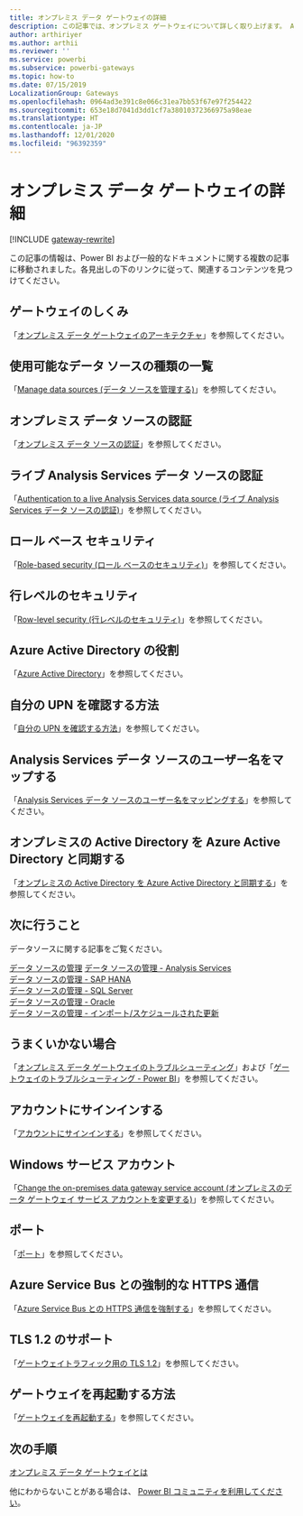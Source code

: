 ```yaml
---
title: オンプレミス データ ゲートウェイの詳細
description: この記事では、オンプレミス ゲートウェイについて詳しく取り上げます。 Analysis Services の使用時にこのサービスが Azure Active Directory やローカルの Active Directory と連動するしくみについて説明します。
author: arthiriyer
ms.author: arthii
ms.reviewer: ''
ms.service: powerbi
ms.subservice: powerbi-gateways
ms.topic: how-to
ms.date: 07/15/2019
LocalizationGroup: Gateways
ms.openlocfilehash: 0964ad3e391c8e066c31ea7bb53f67e97f254422
ms.sourcegitcommit: 653e18d7041d3dd1cf7a38010372366975a98eae
ms.translationtype: HT
ms.contentlocale: ja-JP
ms.lasthandoff: 12/01/2020
ms.locfileid: "96392359"
---
```

# <a name="on-premises-data-gateway-in-depth"></a>オンプレミス データ ゲートウェイの詳細

[!INCLUDE [gateway-rewrite](../includes/gateway-rewrite.md)]

この記事の情報は、Power BI および一般的なドキュメントに関する複数の記事に移動されました。各見出しの下のリンクに従って、関連するコンテンツを見つけてください。

## <a name="how-the-gateway-works"></a>ゲートウェイのしくみ

「[オンプレミス データ ゲートウェイのアーキテクチャ](/data-integration/gateway/service-gateway-onprem-indepth)」を参照してください。

## <a name="list-of-available-data-source-types"></a>使用可能なデータ ソースの種類の一覧

「[Manage data sources (データ ソースを管理する)](service-gateway-data-sources.md)」を参照してください。

## <a name="authentication-to-on-premises-data-sources"></a>オンプレミス データ ソースの認証

「[オンプレミス データ ソースの認証](/data-integration/gateway/service-gateway-onprem-indepth#authentication-to-on-premises-data-sources)」を参照してください。

## <a name="authentication-to-a-live-analysis-services-data-source"></a>ライブ Analysis Services データ ソースの認証

「[Authentication to a live Analysis Services data source (ライブ Analysis Services データ ソースの認証)](service-gateway-enterprise-manage-ssas.md#authentication-to-a-live-analysis-services-data-source)」を参照してください。

## <a name="role-based-security"></a>ロール ベース セキュリティ

「[Role-based security (ロール ベースのセキュリティ)](service-gateway-enterprise-manage-ssas.md#role-based-security)」を参照してください。

## <a name="row-level-security"></a>行レベルのセキュリティ

「[Row-level security (行レベルのセキュリティ)](service-gateway-enterprise-manage-ssas.md#row-level-security)」を参照してください。

## <a name="what-about-azure-active-directory"></a>Azure Active Directory の役割

「[Azure Active Directory](/data-integration/gateway/service-gateway-onprem-indepth#azure-active-directory)」を参照してください。

## <a name="how-do-i-tell-what-my-upn-is"></a>自分の UPN を確認する方法

「[自分の UPN を確認する方法](/data-integration/gateway/service-gateway-onprem-indepth#how-do-i-tell-what-my-upn-is)」を参照してください。

## <a name="map-user-names-for-analysis-services-data-sources"></a>Analysis Services データ ソースのユーザー名をマップする

「[Analysis Services データ ソースのユーザー名をマッピングする](service-gateway-enterprise-manage-ssas.md#map-user-names-for-analysis-services-data-sources)」を参照してください。

## <a name="synchronize-an-on-premises-active-directory-with-azure-active-directory"></a>オンプレミスの Active Directory を Azure Active Directory と同期する

「[オンプレミスの Active Directory を Azure Active Directory と同期する](/data-integration/gateway/service-gateway-onprem-indepth#synchronize-an-on-premises-active-directory-with-azure-active-directory)」を参照してください。

## <a name="what-to-do-next"></a>次に行うこと

データソースに関する記事をご覧ください。

[データ ソースの管理](service-gateway-data-sources.md)
[データ ソースの管理 - Analysis Services](service-gateway-enterprise-manage-ssas.md)  
[データ ソースの管理 - SAP HANA](service-gateway-enterprise-manage-sap.md)  
[データ ソースの管理 - SQL Server](service-gateway-enterprise-manage-sql.md)  
[データ ソースの管理 - Oracle](service-gateway-onprem-manage-oracle.md)  
[データ ソースの管理 - インポート/スケジュールされた更新](service-gateway-enterprise-manage-scheduled-refresh.md)  

## <a name="where-things-can-go-wrong"></a>うまくいかない場合

「[オンプレミス データ ゲートウェイのトラブルシューティング](/data-integration/gateway/service-gateway-tshoot)」および「[ゲートウェイのトラブルシューティング - Power BI](service-gateway-onprem-tshoot.md)」を参照してください。

## <a name="sign-in-account"></a>アカウントにサインインする

「[アカウントにサインインする](/data-integration/gateway/service-gateway-onprem-indepth#sign-in-account)」を参照してください。

## <a name="windows-service-account"></a>Windows サービス アカウント

「[Change the on-premises data gateway service account (オンプレミスのデータ ゲートウェイ サービス アカウントを変更する)](/data-integration/gateway/service-gateway-service-account)」を参照してください。

## <a name="ports"></a>ポート

「[ポート](/data-integration/gateway/service-gateway-communication#ports)」を参照してください。

## <a name="forcing-https-communication-with-azure-service-bus"></a>Azure Service Bus との強制的な HTTPS 通信

「[Azure Service Bus との HTTPS 通信を強制する](/data-integration/gateway/service-gateway-communication#force-https-communication-with-azure-service-bus)」を参照してください。

## <a name="support-for-tls-12"></a>TLS 1.2 のサポート

「[ゲートウェイトラフィック用の TLS 1.2](/data-integration/gateway/service-gateway-communication#tls-12-for-gateway-traffic)」を参照してください。

## <a name="how-to-restart-the-gateway"></a>ゲートウェイを再起動する方法

「[ゲートウェイを再起動する](/data-integration/gateway/service-gateway-restart)」を参照してください。

## <a name="next-steps"></a>次の手順

[オンプレミス データ ゲートウェイとは](service-gateway-onprem.md)

他にわからないことがある場合は、 [Power BI コミュニティを利用してください](https://community.powerbi.com/)。